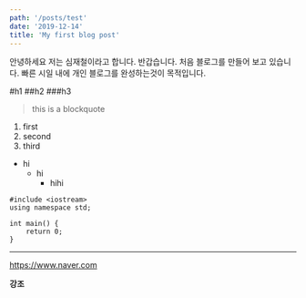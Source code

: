 ```yaml
---
path: '/posts/test'
date: '2019-12-14'
title: 'My first blog post'
---
```


안녕하세요 저는 심재철이라고 합니다. 반갑습니다. 처음 블로그를 만들어 보고 있습니다.
빠른 시일 내에 개인 블로그를 완성하는것이 목적입니다.

#h1
##h2
###h3

> this is a blockquote

1. first
2. second
3. third

- hi
  - hi
    - hihi

```
#include <iostream>
using namespace std;

int main() {
    return 0;
}
```

---

<https://www.naver.com>

**강조**
